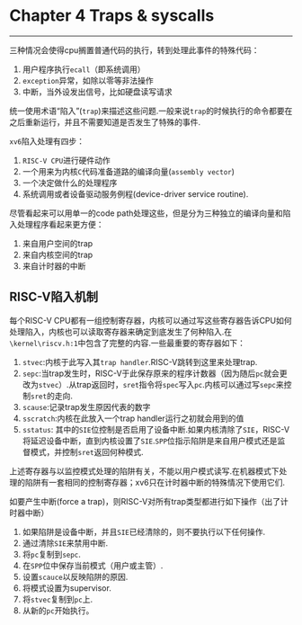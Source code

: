 # Chapter 4  Traps & syscalls
---
三种情况会使得cpu搁置普通代码的执行，转到处理此事件的特殊代码：
1. 用户程序执行`ecall`（即系统调用）
2. `exception`异常，如除以零等非法操作
3. 中断，当外设发出信号，比如硬盘读写请求

统一使用术语“陷入”(`trap`)来描述这些问题.一般来说`trap`的时候执行的命令都要在之后重新运行，并且不需要知道是否发生了特殊的事件.

`xv6`陷入处理有四步：
1. `RISC-V CPU`进行硬件动作
2. 一个用来为内核`C`代码准备道路的编译向量(`assembly vector`)
3. 一个决定做什么的处理程序
4. 系统调用或者设备驱动服务例程(device-driver service routine).

尽管看起来可以用单一的code path处理这些，但是分为三种独立的编译向量和陷入处理程序看起来更方便：
1. 来自用户空间的trap
2. 来自内核空间的trap
3. 来自计时器的中断

## RISC-V陷入机制
每个RISC-V CPU都有一组控制寄存器，内核可以通过写这些寄存器告诉CPU如何处理陷入，内核也可以读取寄存器来确定到底发生了何种陷入.在`\kernel\riscv.h:1`中包含了完整的内容.一些最重要的寄存器如下：
1. `stvec`:内核于此写入其`trap handler`.RISC-V跳转到这里来处理trap.
2. `sepc`:当trap发生时，RISC-V于此保存原来的程序计数器（因为随后`pc`就会更改为`stvec`）.从trap返回时，`sret`指令将`spec`写入`pc`.内核可以通过写`sepc`来控制`sret`的走向.
3. `scause`:记录trap发生原因代表的数字
4. `sscratch`:内核在此放入一个trap handler运行之初就会用到的值
5. `sstatus`: 其中的`SIE`位控制是否启用了设备中断.如果内核清除了`SIE`，RISC-V将延迟设备中断，直到内核设置了`SIE`.`SPP`位指示陷阱是来自用户模式还是监督模式，并控制`sret`返回何种模式.

上述寄存器与以监控模式处理的陷阱有关，不能以用户模式读写.在机器模式下处理的陷阱有一套相同的控制寄存器；xv6只在计时器中断的特殊情况下使用它们.

如要产生中断(force a trap)，则RISC-V对所有trap类型都进行如下操作（出了计时器中断）
1. 如果陷阱是设备中断，并且`SIE`已经清除的，则不要执行以下任何操作. 
2. 通过清除`SIE`来禁用中断. 
3. 将`pc`复制到`sepc`. 
4. 在`SPP`位中保存当前模式（用户或主管）. 
5. 设置`scauce`以反映陷阱的原因.
6. 将模式设置为supervisor. 
7. 将`stvec`复制到`pc`上.
8. 从新的`pc`开始执行。